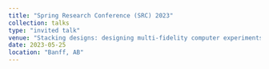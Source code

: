 ```yaml
---
title: "Spring Research Conference (SRC) 2023"
collection: talks
type: "invited talk"
venue: "Stacking designs: designing multi-fidelity computer experiments with confidence"
date: 2023-05-25
location: "Banff, AB"
---
```

